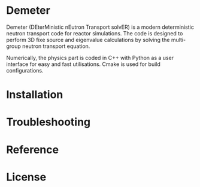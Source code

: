 # Demeter
Demeter (DEterMinistic nEutron Transport solvER) is a modern deterministic neutron transport code for reactor simulations. The code is designed to perform 3D fixe source and eigenvalue calculations by solving the multi-group neutron transport equation.

Numerically, the physics part is coded in C++ with Python as a user interface for easy and fast utilisations. Cmake is used for build configurations. 



# Installation

# Troubleshooting

# Reference

# License
